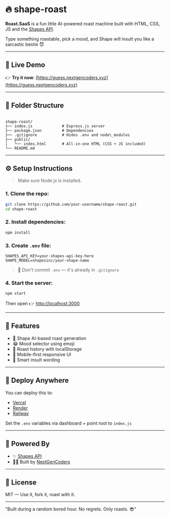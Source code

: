 
# 🔥 shape-roast

**Roast.SaaS** is a fun little AI-powered roast machine built with HTML, CSS, JS and the [Shapes API](https://github.com/shapesinc/shapes-api).

Type something roastable, pick a mood, and Shape will insult you like a sarcastic bestie 😈

---

## 📸 Live Demo

👉 **Try it now**: [https://guess.nextgencoders.xyz](https://guess.nextgencoders.xyz)

---

## 📁 Folder Structure

```

shape-roast/
├── index.js             # Express.js server
├── package.json         # Dependencies
├── .gitignore           # Hides .env and node\_modules
├── public/
│   └── index.html       # All-in-one HTML (CSS + JS included)
└── README.md

````

---

## ⚙️ Setup Instructions

> Make sure Node.js is installed.

### 1. Clone the repo:

```bash
git clone https://github.com/your-username/shape-roast.git
cd shape-roast
````

### 2. Install dependencies:

```bash
npm install
```

### 3. Create `.env` file:

```env
SHAPES_API_KEY=your-shapes-api-key-here
SHAPE_MODEL=shapesinc/your-shape-name
```

> 🔐 Don't commit `.env` — it's already in `.gitignore`

### 4. Start the server:

```bash
npm start
```

Then open 👉 [http://localhost:3000](http://localhost:3000)

---

## 🌟 Features

* 🤖 Shape AI-based roast generation
* 😂 Mood selector using emoji
* 🔁 Roast history with localStorage
* 📲 Mobile-first responsive UI
* 🧠 Smart insult wording

---

## 🚀 Deploy Anywhere

You can deploy this to:

* [Vercel](https://vercel.com)
* [Render](https://render.com)
* [Railway](https://railway.app)

Set the `.env` variables via dashboard + point root to `index.js`

---

## 🧠 Powered By

* ✨ [Shapes API](https://github.com/shapesinc/shapes-api)
* 👨‍💻 Built by [NextGenCoders](https://nextgencoders.xyz)

---

## 📄 License

MIT — Use it, fork it, roast with it.

---


"Built during a random bored hour. No regrets. Only roasts. 😎"





